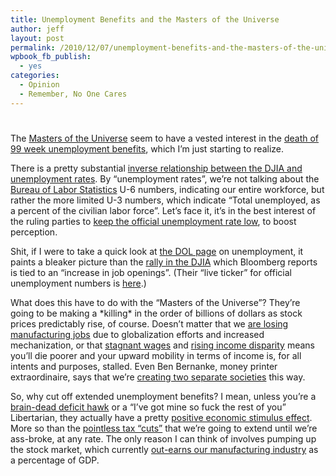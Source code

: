 ```yaml
---
title: Unemployment Benefits and the Masters of the Universe
author: jeff
layout: post
permalink: /2010/12/07/unemployment-benefits-and-the-masters-of-the-universe/
wpbook_fb_publish:
  - yes
categories:
  - Opinion
  - Remember, No One Cares
---
```

# 

The [Masters of the Universe][1] seem to have a vested interest in the [death of 99 week unemployment benefits][2], which I’m just starting to realize.

 [1]: http://www.guardian.co.uk/world/2007/dec/16/books.usa
 [2]: http://www.examiner.com/unemployment-benefits-in-new-york/obama-s-deal-on-unemployment-extensions-does-not-include-tier-5-for-99ers

There is a pretty substantial [inverse relationship between the DJIA and unemployment rates][3]. By “unemployment rates”, we’re not talking about the [Bureau of Labor Statistics][4] U-6 numbers, indicating our entire workforce, but rather the more limited U-3 numbers, which indicate “Total unemployed, as a percent of the civilian labor force”. Let’s face it, it’s in the best interest of the ruling parties to [keep the official unemployment rate low][5], to boost perception.

 [3]: http://www.forecast-chart.com/dow-jones-unemployment.html
 [4]: http://www.bls.gov/news.release/empsit.t15.htm
 [5]: http://www.thinkandask.com/news/jobs.html

Shit, if I were to take a quick look at [the DOL page][6] on unemployment, it paints a bleaker picture than the [rally in the DJIA][7] which Bloomberg reports is tied to an “increase in job openings”. (Their “live ticker” for official unemployment numbers is [here][8].)

 [6]: http://www.dol.gov/opa/media/press/eta/ui/current.htm
 [7]: http://www.bloomberg.com/news/2010-12-07/job-openings-in-u-s-increased-to-two-year-high-of-3-36-million-in-october.html
 [8]: http://www.bloomberg.com/apps/quote?ticker=INJCJC4:IND

What does this have to do with the “Masters of the Universe”? They’re going to be making a \*killing\* in the order of billions of dollars as stock prices predictably rise, of course. Doesn’t matter that we [are losing manufacturing jobs][9] due to globalization efforts and increased mechanization, or that [stagnant wages][10] and [rising income disparity][11] means you’ll die poorer and your upward mobility in terms of income is, for all intents and purposes, stalled. Even Ben Bernanke, money printer extraordinaire, says that we’re [creating two separate societies][12] this way.

 [9]: http://www.forbes.com/2009/05/28/robert-reich-manufacturing-business-economy.html
 [10]: http://www.monthlyreview.org/0607wkt.htm
 [11]: http://www.slate.com/id/2266025/entry/2266026
 [12]: http://www.huffingtonpost.com/2010/12/06/ben-bernanke-income-inequality-_n_792581.html

So, why cut off extended unemployment benefits? I mean, unless you’re a [brain-dead deficit hawk][13] or a “I’ve got mine so fuck the rest of you” Libertarian, they actually have a pretty [positive economic stimulus effect][14]. More so than the [pointless tax “cuts”][15] that we’re going to extend until we’re ass-broke, at any rate. The only reason I can think of involves pumping up the stock market, which currently [out-earns our manufacturing industry][16] as a percentage of GDP.

 [13]: http://voices.washingtonpost.com/ezra-klein/2010/07/unemployment_benefits_are_not.html
 [14]: http://washingtonindependent.com/86006/unemployment-benefits-are-stimulus
 [15]: http://agonist.org/forgiven/20101204/why_we_must_allow_the_bush_tax_cuts_to_expire
 [16]: http://www.gpoaccess.gov/eop/tables07.html